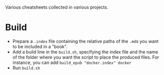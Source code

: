 Various cheatsheets collected in various projects.

# Build

- Prepare a `.index` file containing the relative paths of the `.md`s you want to be included in a "book".
- Add a build line in the `build.sh`, specifying the index file and the name of the folder where you want the script to place the produced files. For instance, you can add `build_epub "docker.index" docker`
- Run `build.sh`


